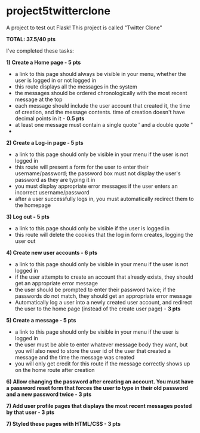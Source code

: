 # project5twitterclone
A project to test out Flask! This project is called "Twitter Clone" 

**TOTAL: 37.5/40 pts**

I've completed these tasks: 

**1) Create a Home page - 5 pts**
- a link to this page should always be visible in your menu, whether the user is logged in or not logged in
- this route displays all the messages in the system
- the messages should be ordered chronologically with the most recent message at the top
- each message should include the user account that created it, the time of creation, and the message contents. time of creation doesn't have decimal points in it - **0.5 pts**
- at least one message must contain a single quote ' and a double quote "
- 

**2) Create a Log-in page - 5 pts**
- a link to this page should only be visible in your menu if the user is not logged in
- this route will present a form for the user to enter their username/password; the password box must not display the user's password as they are typing it in
- you must display appropriate error messages if the user enters an incorrect username/password
- after a user successfully logs in, you must automatically redirect them to the homepage

**3) Log out - 5 pts**
- a link to this page should only be visible if the user is logged in
- this route will delete the cookies that the log in form creates, logging the user out

**4) Create new user accounts - 6 pts**
- a link to this page should only be visible in your menu if the user is not logged in
- if the user attempts to create an account that already exists, they should get an appropriate error message
- the user should be prompted to enter their password twice; if the passwords do not match, they should get an appropriate error message
- Automatically log a user into a newly created user account, and redirect the user to the home page (instead of the create user page) - **3 pts**

**5) Create a message - 5 pts**
- a link to this page should only be visible in your menu if the user is logged in
- the user must be able to enter whatever message body they want, but you will also need to store the user id of the user that created a message and the time the message was created
- you will only get credit for this route if the message correctly shows up on the home route after creation

**6) Allow changing the password after creating an account. You must have a password reset form that forces the user to type in their old password and a new password twice - 3 pts**

**7) Add user profile pages that displays the most recent messages posted by that user - 3 pts**

**7) Styled these pages with HTML/CSS - 3 pts**

